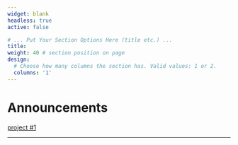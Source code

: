 ```yaml
---
widget: blank
headless: true
active: false

# ... Put Your Section Options Here (title etc.) ...
title: 
weight: 40 # section position on page
design:
  # Choose how many columns the section has. Valid values: 1 or 2.
  columns: '1'
---
```


<h1>Announcements </h1>

[project #1 ](https://link-url-here.org)

---
